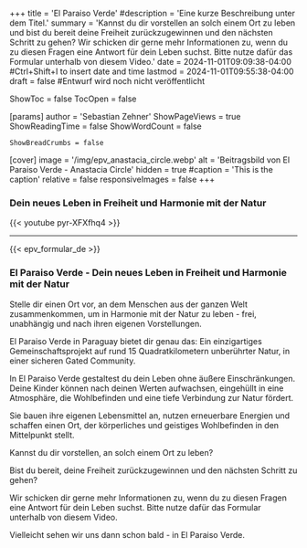 +++
title = 'El Paraiso Verde'
#description = 'Eine kurze Beschreibung unter dem Titel.'
summary = 'Kannst du dir vorstellen an solch einem Ort zu leben und bist du bereit deine Freiheit zurückzugewinnen und den nächsten Schritt zu gehen? Wir schicken dir gerne mehr Informationen zu, wenn du zu diesen Fragen eine Antwort für dein Leben suchst. Bitte nutze dafür das Formular unterhalb von diesem Video.'
date = 2024-11-01T09:09:38-04:00 #Ctrl+Shift+I to insert date and time
lastmod = 2024-11-01T09:55:38-04:00
draft = false #Entwurf wird noch nicht veröffentlicht

ShowToc = false
TocOpen = false

[params]
    author = 'Sebastian Zehner'
    ShowPageViews = true
    ShowReadingTime = false
    ShowWordCount = false

    ShowBreadCrumbs = false

[cover]
    image = '/img/epv_anastacia_circle.webp'
    alt = 'Beitragsbild von El Paraiso Verde - Anastacia Circle'
    hidden = true
    #caption = 'This is the caption'
    relative = false
    responsiveImages = false
+++

### Dein neues Leben in Freiheit und Harmonie mit der Natur

{{< youtube pyr-XFXfhq4 >}}

---

{{< epv_formular_de >}}

### El Paraiso Verde - Dein neues Leben in Freiheit und Harmonie mit der Natur

Stelle dir einen Ort vor, an dem Menschen aus der ganzen Welt zusammenkommen, um in Harmonie mit der Natur zu leben - frei, unabhängig und nach ihren eigenen Vorstellungen.

El Paraiso Verde in Paraguay bietet dir genau das: Ein einzigartiges Gemeinschaftsprojekt auf rund 15 Quadratkilometern unberührter Natur, in einer sicheren Gated Community.

In El Paraiso Verde gestaltest du dein Leben ohne äußere Einschränkungen. Deine Kinder können nach deinen Werten aufwachsen, eingehüllt in eine Atmosphäre, die Wohlbefinden und eine tiefe Verbindung zur Natur fördert.

Sie bauen ihre eigenen Lebensmittel an, nutzen erneuerbare Energien und schaffen einen Ort, der körperliches und geistiges Wohlbefinden in den Mittelpunkt stellt.

Kannst du dir vorstellen, an solch einem Ort zu leben?

Bist du bereit, deine Freiheit zurückzugewinnen und den nächsten Schritt zu gehen?

Wir schicken dir gerne mehr Informationen zu, wenn du zu diesen Fragen eine Antwort für dein Leben suchst. Bitte nutze dafür das Formular unterhalb von diesem Video.

Vielleicht sehen wir uns dann schon bald - in El Paraiso Verde.

<!-- {{< chat testroom >}} -->
